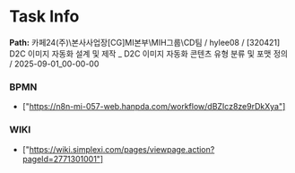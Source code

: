 # Task Info

**Path:** 카페24(주)\본사사업장\[CG]MI본부\MIH그룹\CD팀 / hylee08 / [320421] D2C 이미지 자동화 설계 및 제작 _ D2C 이미지 자동화 콘텐츠 유형 분류 및 포맷 정의 / 2025-09-01_00-00-00

### BPMN
- ["https://n8n-mi-057-web.hanpda.com/workflow/dBZIcz8ze9rDkXya"]

### WIKI
- ["https://wiki.simplexi.com/pages/viewpage.action?pageId=2771301001"]

